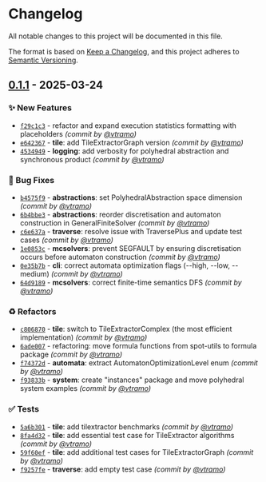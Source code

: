# Changelog
All notable changes to this project will be documented in this file.

The format is based on [Keep a Changelog](https://keepachangelog.com/en/1.0.0/),
and this project adheres to [Semantic Versioning](https://semver.org/spec/v2.0.0.html).

## [0.1.1] - 2025-03-24
### :sparkles: New Features
- [`f29c1c3`](https://github.com/vtramo/rtl-mc/commit/f29c1c3faf103a13ed9144540504435713a6ef69) - refactor and expand execution statistics formatting with placeholders *(commit by [@vtramo](https://github.com/vtramo))*
- [`e642367`](https://github.com/vtramo/rtl-mc/commit/e642367cc6cc4687d92c2ea188be1467c598da22) - **tile**: add TileExtractorGraph version *(commit by [@vtramo](https://github.com/vtramo))*
- [`4534949`](https://github.com/vtramo/rtl-mc/commit/45349499c586297f1189d35ec1aae04aedf3738b) - **logging**: add verbosity for polyhedral abstraction and synchronous product *(commit by [@vtramo](https://github.com/vtramo))*

### :bug: Bug Fixes
- [`b4575f9`](https://github.com/vtramo/rtl-mc/commit/b4575f9282aaccc52598e389f1a2ac497d307cbc) - **abstractions**: set PolyhedralAbstraction space dimension *(commit by [@vtramo](https://github.com/vtramo))*
- [`6b4bbe3`](https://github.com/vtramo/rtl-mc/commit/6b4bbe384f86aa286b224b94dbaa1cd38a392065) - **abstractions**: reorder discretisation and automaton construction in GeneralFiniteSolver *(commit by [@vtramo](https://github.com/vtramo))*
- [`c6e637a`](https://github.com/vtramo/rtl-mc/commit/c6e637ae066009c181d94885a5950a66f23783d4) - **traverse**: resolve issue with TraversePlus and update test cases *(commit by [@vtramo](https://github.com/vtramo))*
- [`1e0853c`](https://github.com/vtramo/rtl-mc/commit/1e0853cfe7a6c0c7cee1f39037ba2a2cba77d7a3) - **mcsolvers**: prevent SEGFAULT by ensuring discretisation occurs before automaton construction *(commit by [@vtramo](https://github.com/vtramo))*
- [`0e35b7b`](https://github.com/vtramo/rtl-mc/commit/0e35b7baac5c40699024211876a5f0f0fc908d62) - **cli**: correct automata optimization flags (--high, --low, --medium) *(commit by [@vtramo](https://github.com/vtramo))*
- [`64d9189`](https://github.com/vtramo/rtl-mc/commit/64d91899831d41a01842ddeea0adfa6e5adda914) - **mcsolvers**: correct finite-time semantics DFS *(commit by [@vtramo](https://github.com/vtramo))*

### :recycle: Refactors
- [`c806870`](https://github.com/vtramo/rtl-mc/commit/c80687087c573400bd5a0a5dc71ddc627e18802b) - **tile**: switch to TileExtractorComplex (the most efficient implementation) *(commit by [@vtramo](https://github.com/vtramo))*
- [`6ade007`](https://github.com/vtramo/rtl-mc/commit/6ade007b18228a9e49a42a272e5494011d8c3bf0) - refactoring: move formula functions from spot-utils to formula package *(commit by [@vtramo](https://github.com/vtramo))*
- [`f74372d`](https://github.com/vtramo/rtl-mc/commit/f74372d57936dfbf298552534e1c338e7be99e4c) - **automata**: extract AutomatonOptimizationLevel enum *(commit by [@vtramo](https://github.com/vtramo))*
- [`f93833b`](https://github.com/vtramo/rtl-mc/commit/f93833b5ef581a958eb83f38a12d45af8c97f542) - **system**: create "instances" package and move polyhedral system examples *(commit by [@vtramo](https://github.com/vtramo))*

### :white_check_mark: Tests
- [`5a6b301`](https://github.com/vtramo/rtl-mc/commit/5a6b30192f5526d33df88996b915bc0ced62b1c3) - **tile**: add tilextractor benchmarks *(commit by [@vtramo](https://github.com/vtramo))*
- [`8fa4d32`](https://github.com/vtramo/rtl-mc/commit/8fa4d325aa040a5555914c72fbce675a39650541) - **tile**: add essential test case for TileExtractor algorithms *(commit by [@vtramo](https://github.com/vtramo))*
- [`59f60ef`](https://github.com/vtramo/rtl-mc/commit/59f60ef7e55e5891189be68755ff4bc1df21eaee) - **tile**: add additional test cases for TileExtractorGraph *(commit by [@vtramo](https://github.com/vtramo))*
- [`f9257fe`](https://github.com/vtramo/rtl-mc/commit/f9257fe45227b9e7b66c02390bdddbe1118adb94) - **traverse**: add empty test case *(commit by [@vtramo](https://github.com/vtramo))*

[0.1.1]: https://github.com/vtramo/rtl-mc/compare/0.1.0...0.1.1
